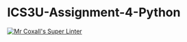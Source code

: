 # ICS3U-Assignment-4-Python

[![Mr Coxall's Super Linter](https://github.com/Tyler-Bell/ICS3U-Assignment-4-Python/workflows/Mr%20Coxall's%20Super%20Linter/badge.svg)](https://github.com/Tyler-Bell/ICS3U-Assignment-4-Python/actions/)

